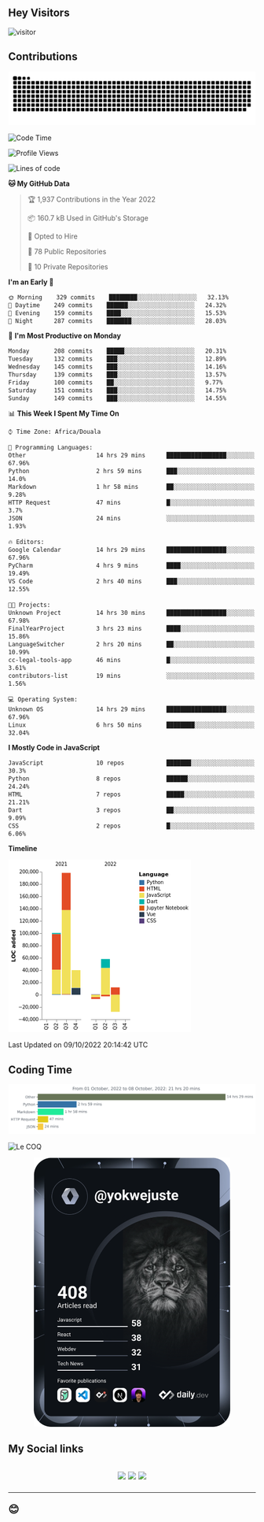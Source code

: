 ## Hey Visitors
![visitor](https://profile-counter.glitch.me/yokwejuste/count.svg)

## Contributions
<p align="center">
  <img src="https://raw.githubusercontent.com/yokwejuste/yokwejuste/output/github-contribution-grid-snake.svg" />
</p>

<!--START_SECTION:waka-->
![Code Time](http://img.shields.io/badge/Code%20Time-1%2C137%20hrs%2056%20mins-blue)

![Profile Views](http://img.shields.io/badge/Profile%20Views-10-blue)

![Lines of code](https://img.shields.io/badge/From%20Hello%20World%20I%27ve%20Written-372%20Thousand%20lines%20of%20code-blue)

**🐱 My GitHub Data** 

> 🏆 1,937 Contributions in the Year 2022
 > 
> 📦 160.7 kB Used in GitHub's Storage 
 > 
> 💼 Opted to Hire
 > 
> 📜 78 Public Repositories 
 > 
> 🔑 10 Private Repositories  
 > 
**I'm an Early 🐤** 

```text
🌞 Morning    329 commits    ████████░░░░░░░░░░░░░░░░░   32.13% 
🌆 Daytime    249 commits    ██████░░░░░░░░░░░░░░░░░░░   24.32% 
🌃 Evening    159 commits    ████░░░░░░░░░░░░░░░░░░░░░   15.53% 
🌙 Night      287 commits    ███████░░░░░░░░░░░░░░░░░░   28.03%

```
📅 **I'm Most Productive on Monday** 

```text
Monday       208 commits    █████░░░░░░░░░░░░░░░░░░░░   20.31% 
Tuesday      132 commits    ███░░░░░░░░░░░░░░░░░░░░░░   12.89% 
Wednesday    145 commits    ███░░░░░░░░░░░░░░░░░░░░░░   14.16% 
Thursday     139 commits    ███░░░░░░░░░░░░░░░░░░░░░░   13.57% 
Friday       100 commits    ██░░░░░░░░░░░░░░░░░░░░░░░   9.77% 
Saturday     151 commits    ███░░░░░░░░░░░░░░░░░░░░░░   14.75% 
Sunday       149 commits    ███░░░░░░░░░░░░░░░░░░░░░░   14.55%

```


📊 **This Week I Spent My Time On** 

```text
⌚︎ Time Zone: Africa/Douala

💬 Programming Languages: 
Other                    14 hrs 29 mins      █████████████████░░░░░░░░   67.96% 
Python                   2 hrs 59 mins       ███░░░░░░░░░░░░░░░░░░░░░░   14.0% 
Markdown                 1 hr 58 mins        ██░░░░░░░░░░░░░░░░░░░░░░░   9.28% 
HTTP Request             47 mins             █░░░░░░░░░░░░░░░░░░░░░░░░   3.7% 
JSON                     24 mins             ░░░░░░░░░░░░░░░░░░░░░░░░░   1.93%

🔥 Editors: 
Google Calendar          14 hrs 29 mins      █████████████████░░░░░░░░   67.96% 
PyCharm                  4 hrs 9 mins        ████░░░░░░░░░░░░░░░░░░░░░   19.49% 
VS Code                  2 hrs 40 mins       ███░░░░░░░░░░░░░░░░░░░░░░   12.55%

🐱‍💻 Projects: 
Unknown Project          14 hrs 30 mins      █████████████████░░░░░░░░   67.98% 
FinalYearProject         3 hrs 23 mins       ████░░░░░░░░░░░░░░░░░░░░░   15.86% 
LanguageSwitcher         2 hrs 20 mins       ██░░░░░░░░░░░░░░░░░░░░░░░   10.99% 
cc-legal-tools-app       46 mins             █░░░░░░░░░░░░░░░░░░░░░░░░   3.61% 
contributors-list        19 mins             ░░░░░░░░░░░░░░░░░░░░░░░░░   1.56%

💻 Operating System: 
Unknown OS               14 hrs 29 mins      █████████████████░░░░░░░░   67.96% 
Linux                    6 hrs 50 mins       ████████░░░░░░░░░░░░░░░░░   32.04%

```

**I Mostly Code in JavaScript** 

```text
JavaScript               10 repos            ███████░░░░░░░░░░░░░░░░░░   30.3% 
Python                   8 repos             ██████░░░░░░░░░░░░░░░░░░░   24.24% 
HTML                     7 repos             █████░░░░░░░░░░░░░░░░░░░░   21.21% 
Dart                     3 repos             ██░░░░░░░░░░░░░░░░░░░░░░░   9.09% 
CSS                      2 repos             █░░░░░░░░░░░░░░░░░░░░░░░░   6.06%

```


**Timeline**

![Chart not found](https://raw.githubusercontent.com/yokwejuste/yokwejuste/master/charts/bar_graph.png) 


 Last Updated on 09/10/2022 20:14:42 UTC
<!--END_SECTION:waka-->

## Coding Time

[![wakatime-stats](https://github.com/yokwejuste/yokwejuste/blob/master/images/stat.svg)](https://wakatime.com/@yokwejuste)

![Le COQ](https://metrics.lecoq.io/yokwejuste/)
<p align="center">
  <a href="#"><img src="https://github.com/yokwejuste/yokwejuste/blob/master/devcard.svg" width="400" alt="Yonkeu K. Steve's Dev Card"/></a>
</p>
<h2>My Social links<h2>
<p align="center">
  <a href="https://twitter.com/yokwejuste"><img src="https://img.shields.io/badge/twitter-%231DA1F2.svg?style=for-the-badge&logo=Twitter&logoColor=white"></a>
  <a href="https://linkedin.com/in/yokwejuste"><img src="https://img.shields.io/badge/linkedin-%230077B5.svg?style=for-the-badge&logo=linkedin&logoColor=white"></a>
  <a href="https://instagram.com/yokwejuste0"><img src="https://img.shields.io/badge/instagram-%23E4405F.svg?style=for-the-badge&logo=Instagram&logoColor=white"></a>
</p>
<hr>
😊
